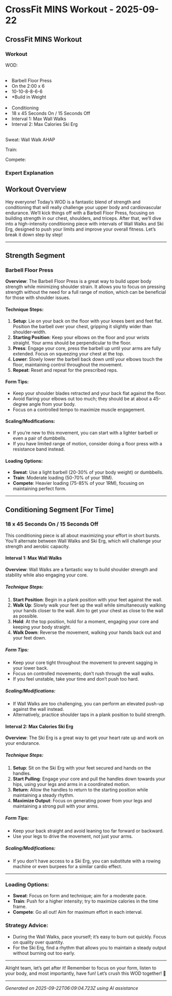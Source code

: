 # CrossFit MINS Workout - 2025-09-22

## CrossFit MINS Workout

### Workout
<p class="mb-2">WOD:</p><br><li class="ml-4">Barbell Floor Press</li><li class="ml-4">On the 2:00 x 6</li><li class="ml-4">10-10-8-8-6-6</li><li class="ml-4">*Build in Weight</li><br><li class="ml-4">Conditioning</li><li class="ml-4">18 x 45 Seconds On / 15 Seconds Off</li><li class="ml-4">Interval 1: Max Wall Walks</li><li class="ml-4">Interval 2: Max Calories Ski Erg</li><br><p class="mb-2">Sweat: Wall Walk AHAP</p><p class="mb-2">Train:</p><p class="mb-2">Compete:</p>

### Expert Explanation
## Workout Overview

Hey everyone! Today’s WOD is a fantastic blend of strength and conditioning that will really challenge your upper body and cardiovascular endurance. We’ll kick things off with a Barbell Floor Press, focusing on building strength in our chest, shoulders, and triceps. After that, we’ll dive into a high-intensity conditioning piece with intervals of Wall Walks and Ski Erg, designed to push your limits and improve your overall fitness. Let’s break it down step by step!

---

## Strength Segment

### Barbell Floor Press

**Overview**: The Barbell Floor Press is a great way to build upper body strength while minimizing shoulder strain. It allows you to focus on pressing strength without the need for a full range of motion, which can be beneficial for those with shoulder issues.

#### Technique Steps:
1. **Setup**: Lie on your back on the floor with your knees bent and feet flat. Position the barbell over your chest, gripping it slightly wider than shoulder-width.
2. **Starting Position**: Keep your elbows on the floor and your wrists straight. Your arms should be perpendicular to the floor.
3. **Press**: Engage your core, press the barbell up until your arms are fully extended. Focus on squeezing your chest at the top.
4. **Lower**: Slowly lower the barbell back down until your elbows touch the floor, maintaining control throughout the movement.
5. **Repeat**: Reset and repeat for the prescribed reps.

#### Form Tips:
- Keep your shoulder blades retracted and your back flat against the floor.
- Avoid flaring your elbows out too much; they should be at about a 45-degree angle from your body.
- Focus on a controlled tempo to maximize muscle engagement.

#### Scaling/Modifications:
- If you’re new to this movement, you can start with a lighter barbell or even a pair of dumbbells.
- If you have limited range of motion, consider doing a floor press with a resistance band instead.

#### Loading Options:
- **Sweat**: Use a light barbell (20-30% of your body weight) or dumbbells.
- **Train**: Moderate loading (50-70% of your 1RM).
- **Compete**: Heavier loading (75-85% of your 1RM), focusing on maintaining perfect form.

---

## Conditioning Segment [For Time]

### 18 x 45 Seconds On / 15 Seconds Off

This conditioning piece is all about maximizing your effort in short bursts. You’ll alternate between Wall Walks and Ski Erg, which will challenge your strength and aerobic capacity.

#### Interval 1: Max Wall Walks

**Overview**: Wall Walks are a fantastic way to build shoulder strength and stability while also engaging your core.

##### Technique Steps:
1. **Start Position**: Begin in a plank position with your feet against the wall.
2. **Walk Up**: Slowly walk your feet up the wall while simultaneously walking your hands closer to the wall. Aim to get your chest as close to the wall as possible.
3. **Hold**: At the top position, hold for a moment, engaging your core and keeping your body straight.
4. **Walk Down**: Reverse the movement, walking your hands back out and your feet down.

##### Form Tips:
- Keep your core tight throughout the movement to prevent sagging in your lower back.
- Focus on controlled movements; don’t rush through the wall walks.
- If you feel unstable, take your time and don’t push too hard.

##### Scaling/Modifications:
- If Wall Walks are too challenging, you can perform an elevated push-up against the wall instead.
- Alternatively, practice shoulder taps in a plank position to build strength.

#### Interval 2: Max Calories Ski Erg

**Overview**: The Ski Erg is a great way to get your heart rate up and work on your endurance.

##### Technique Steps:
1. **Setup**: Sit on the Ski Erg with your feet secured and hands on the handles.
2. **Start Pulling**: Engage your core and pull the handles down towards your hips, using your legs and arms in a coordinated motion.
3. **Return**: Allow the handles to return to the starting position while maintaining a steady rhythm.
4. **Maximize Output**: Focus on generating power from your legs and maintaining a strong pull with your arms.

##### Form Tips:
- Keep your back straight and avoid leaning too far forward or backward.
- Use your legs to drive the movement, not just your arms.

##### Scaling/Modifications:
- If you don’t have access to a Ski Erg, you can substitute with a rowing machine or even burpees for a similar cardio effect.

---

### Loading Options:
- **Sweat**: Focus on form and technique; aim for a moderate pace.
- **Train**: Push for a higher intensity; try to maximize calories in the time frame.
- **Compete**: Go all out! Aim for maximum effort in each interval.

### Strategy Advice:
- During the Wall Walks, pace yourself; it’s easy to burn out quickly. Focus on quality over quantity.
- For the Ski Erg, find a rhythm that allows you to maintain a steady output without burning out too early.

---

Alright team, let’s get after it! Remember to focus on your form, listen to your body, and most importantly, have fun! Let’s crush this WOD together! 💪

---
*Generated on 2025-09-22T06:09:04.723Z using AI assistance*
